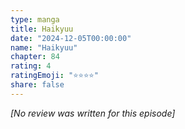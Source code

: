 ```yaml
---
type: manga
title: Haikyuu
date: "2024-12-05T00:00:00"
name: "Haikyuu"
chapter: 84
rating: 4
ratingEmoji: "⭐️⭐️⭐️⭐️"
share: false
---
```


_[No review was written for this episode]_
